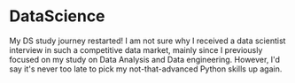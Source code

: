 # DataScience
My DS study journey restarted! I am not sure why I received a data scientist interview in such a competitive data market, mainly since I previously focused on my study on Data Analysis and Data engineering. However, I'd say it's never too late to pick my not-that-advanced Python skills up again.
